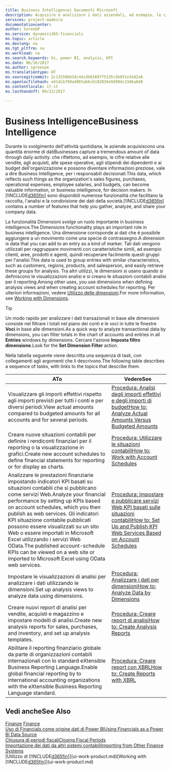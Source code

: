 ```yaml
---
title: Business Intelligence| Documenti Microsoft
description: Acquisire e analizzare i dati aziendali, ad esempio, le cifre relative alle vendite, agli acquisti, alle spese operative, agli stipendi dei dipendenti e ai budget che possono diventare informazioni preziose, vale a dire Business Intelligence, per prendere le decisioni.
services: project-madeira
documentationcenter: 
author: SorenGP
ms.service: dynamics365-financials
ms.topic: article
ms.devlang: na
ms.tgt_pltfrm: na
ms.workload: na
ms.search.keywords: bi, power BI, analysis, KPI
ms.date: 06/16/2017
ms.author: sgroespe
ms.translationtype: HT
ms.sourcegitcommit: 2c13559bb3dc44cdb61697f5135c5b931e34d2a8
ms.openlocfilehash: e41dcb709ad865ab6cb102834e9d99dc3346a840
ms.contentlocale: it-it
ms.lasthandoff: 09/22/2017

---
```

# <a name="business-intelligence"></a><span data-ttu-id="97fe9-103">Business Intelligence</span><span class="sxs-lookup"><span data-stu-id="97fe9-103">Business Intelligence</span></span>
<span data-ttu-id="97fe9-104">Durante lo svolgimento dell'attività quotidiana, le aziende acquisiscono una quantità enorme di dati</span><span class="sxs-lookup"><span data-stu-id="97fe9-104">Businesses capture a tremendous amount of data through daily activity.</span></span> <span data-ttu-id="97fe9-105">che riflettono, ad esempio, le cifre relative alle vendite, agli acquisti, alle spese operative, agli stipendi dei dipendenti e ai budget dell'organizzazione e possono diventare informazioni preziose, vale a dire Business Intelligence, per i responsabili decisionali.</span><span class="sxs-lookup"><span data-stu-id="97fe9-105">This data, which reflects such things as the organization's sales figures, purchases, operational expenses, employee salaries, and budgets, can become valuable information, or business intelligence, for decision makers.</span></span> <span data-ttu-id="97fe9-106">In [!INCLUDE[d365fin](includes/d365fin_md.md)] sono disponibili numerose funzionalità che facilitano la raccolta, l'analisi e la condivisione dei dati della società.</span><span class="sxs-lookup"><span data-stu-id="97fe9-106">[!INCLUDE[d365fin](includes/d365fin_md.md)] contains a number of features that help you gather, analyze, and share your company data.</span></span>

<span data-ttu-id="97fe9-107">La funzionalità Dimensioni svolge un ruolo importante in business intelligence.</span><span class="sxs-lookup"><span data-stu-id="97fe9-107">The Dimensions functionality plays an important role in business intelligence.</span></span> <span data-ttu-id="97fe9-108">Una dimensione corrisponde ai dati che è possibile aggiungere a un movimento come una specie di contrassegno.</span><span class="sxs-lookup"><span data-stu-id="97fe9-108">A dimension is data that you can add to an entry as a kind of marker.</span></span> <span data-ttu-id="97fe9-109">Tali dati vengono utilizzati per raggruppare movimenti con caratteristiche simili, ad esempio clienti, aree, prodotti e agenti, quindi recuperare facilmente questi gruppi per l'analisi.</span><span class="sxs-lookup"><span data-stu-id="97fe9-109">This data is used to group entries with similar characteristics, such as customers, regions, products, and salesperson, and easily retrieve these groups for analysis.</span></span> <span data-ttu-id="97fe9-110">Tra altri utilizzi, le dimensioni si usano quando si definiscono le visualizzazioni analisi e si creano le situazioni contabili analisi per il reporting.</span><span class="sxs-lookup"><span data-stu-id="97fe9-110">Among other uses, you use dimensions  when defining analysis views and when creating account schedules for reporting.</span></span> <span data-ttu-id="97fe9-111">Per ulteriori informazioni, vedere [Utilizzo delle dimensioni](finance-dimensions.md).</span><span class="sxs-lookup"><span data-stu-id="97fe9-111">For more information, see [Working with Dimensions](finance-dimensions.md).</span></span>

> [!TIP]
> <span data-ttu-id="97fe9-112">Un modo rapido per analizzare i dati transazionali in base alle dimensioni consiste nel filtrare i totali nel piano dei conti e le voci in tutte le finestre **Voci** in base alle dimensioni.</span><span class="sxs-lookup"><span data-stu-id="97fe9-112">As a quick way to analyze transactional data by dimensions, you can filter totals in the chart of accounts and entries in all **Entries** windows by dimensions.</span></span> <span data-ttu-id="97fe9-113">Cercare l'azione **Imposta filtro dimensione**.</span><span class="sxs-lookup"><span data-stu-id="97fe9-113">Look for the **Set Dimension Filter** action.</span></span>  

<span data-ttu-id="97fe9-114">Nella tabella seguente viene descritta una sequenza di task, con collegamenti agli argomenti che li descrivono.</span><span class="sxs-lookup"><span data-stu-id="97fe9-114">The following table describes a sequence of tasks, with links to the topics that describe them.</span></span>  

| <span data-ttu-id="97fe9-115">A</span><span class="sxs-lookup"><span data-stu-id="97fe9-115">To</span></span> | <span data-ttu-id="97fe9-116">Vedere</span><span class="sxs-lookup"><span data-stu-id="97fe9-116">See</span></span> |
| --- | --- |
|<span data-ttu-id="97fe9-117">Visualizzare gli importi effettivi rispetto agli importi previsti per tutti i conti e per diversi periodi.</span><span class="sxs-lookup"><span data-stu-id="97fe9-117">View actual amounts compared to budgeted amounts for all accounts and for several periods.</span></span>|[<span data-ttu-id="97fe9-118">Procedura: Analisi degli importi effettivi e degli importi di budget</span><span class="sxs-lookup"><span data-stu-id="97fe9-118">How to: Analyze Actual Amounts Versus Budgeted Amounts</span></span>](bi-how-analyze-actual-versus-budget.md)|
|<span data-ttu-id="97fe9-119">Creare nuove situazioni contabili per definire i rendiconti finanziari per il reporting o la visualizzazione in grafici.</span><span class="sxs-lookup"><span data-stu-id="97fe9-119">Create new account schedules to define financial statements for reporting or for display as charts.</span></span>|[<span data-ttu-id="97fe9-120">Procedura: Utilizzare le situazioni contabili</span><span class="sxs-lookup"><span data-stu-id="97fe9-120">How to: Work with Account Schedules</span></span>](bi-how-work-account-schedule.md)|
|<span data-ttu-id="97fe9-121">Analizzare le prestazioni finanziarie impostando indicatori KPI basati su situazioni contabili che si pubblicano come servizi Web.</span><span class="sxs-lookup"><span data-stu-id="97fe9-121">Analyze your financial performance by setting up KPIs based on account schedules, which you then publish as web services.</span></span> <span data-ttu-id="97fe9-122">Gli indicatori KPI situazione contabile pubblicati possono essere visualizzati su un sito Web o essere importati in Microsoft Excel utilizzando i servizi Web OData.</span><span class="sxs-lookup"><span data-stu-id="97fe9-122">The published account-schedule KPIs can be viewed on a web site or imported to Microsoft Excel using OData web services.</span></span>|[<span data-ttu-id="97fe9-123">Procedura: Impostare e pubblicare servizi Web KPI basati sulle situazioni contabili</span><span class="sxs-lookup"><span data-stu-id="97fe9-123">How to: Set Up and Publish KPI Web Services Based on Account Schedules</span></span>](bi-how-to-set-up-and-publish-kpi-web-services-based-on-account-schedules.md)|
|<span data-ttu-id="97fe9-124">Impostare le visualizzazioni di analisi per analizzare i dati utilizzando le dimensioni.</span><span class="sxs-lookup"><span data-stu-id="97fe9-124">Set up analysis views to analyze data using dimensions.</span></span>|[<span data-ttu-id="97fe9-125">Procedura: Analizzare i dati per dimensioni</span><span class="sxs-lookup"><span data-stu-id="97fe9-125">How to: Analyze Data by Dimensions</span></span>](bi-how-analyze-data-dimension.md)|
|<span data-ttu-id="97fe9-126">Creare nuovi report di analisi per vendite, acquisti e magazzino e impostare modelli di analisi.</span><span class="sxs-lookup"><span data-stu-id="97fe9-126">Create new analysis reports for sales, purchases, and inventory, and set up analysis templates.</span></span>|[<span data-ttu-id="97fe9-127">Procedura: Creare report di analisi</span><span class="sxs-lookup"><span data-stu-id="97fe9-127">How to: Create Analysis Reports</span></span>](bi-how-create-analysis-views-reports.md)|
|<span data-ttu-id="97fe9-128">Abilitare il reporting finanziario globale da parte di organizzazioni contabili internazionali con lo standard eXtensible Business Reporting Language.</span><span class="sxs-lookup"><span data-stu-id="97fe9-128">Enable global financial reporting by to international accounting organizations with the eXtensible Business Reporting Language standard.</span></span>|[<span data-ttu-id="97fe9-129">Procedura: Creare report con XBRL</span><span class="sxs-lookup"><span data-stu-id="97fe9-129">How to: Create Reports with XBRL</span></span>](bi-create-reports-with-xbrl.md)|

## <a name="see-also"></a><span data-ttu-id="97fe9-130">Vedi anche</span><span class="sxs-lookup"><span data-stu-id="97fe9-130">See Also</span></span>
<span data-ttu-id="97fe9-131">[Finanze](finance.md)  </span><span class="sxs-lookup"><span data-stu-id="97fe9-131">[Finance](finance.md)  </span></span>  
[<span data-ttu-id="97fe9-132">Uso di Financials come origine dati di Power BI</span><span class="sxs-lookup"><span data-stu-id="97fe9-132">Using Financials as a Power BI Data Source</span></span>](across-how-use-financials-data-source-powerbi.md)  
[<span data-ttu-id="97fe9-133">Chiusura di periodi fiscali</span><span class="sxs-lookup"><span data-stu-id="97fe9-133">Closing Fiscal Periods</span></span>](year-close-years-periods.md)  
[<span data-ttu-id="97fe9-134">Importazione dei dati da altri sistemi contabili</span><span class="sxs-lookup"><span data-stu-id="97fe9-134">Importing from Other Finance Systems</span></span>](upload-data.md)  
<span data-ttu-id="97fe9-135">[Utilizzo di [!INCLUDE[d365fin](includes/d365fin_md.md)]](ui-work-product.md)</span><span class="sxs-lookup"><span data-stu-id="97fe9-135">[Working with [!INCLUDE[d365fin](includes/d365fin_md.md)]](ui-work-product.md)</span></span>

